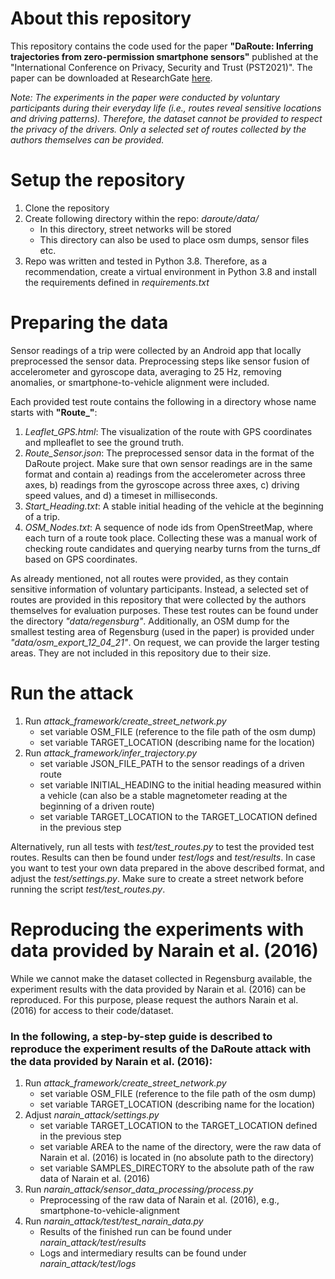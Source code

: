 # **About this repository**

This repository contains the code used for the paper **"DaRoute: Inferring trajectories from zero-permission smartphone sensors"**
published at the "International Conference on Privacy, Security and Trust (PST2021)".
The paper can be downloaded at ResearchGate [here](https://www.researchgate.net/publication/356253751_DaRoute_Inferring_trajectories_from_zero-permission_smartphone_sensors).

*Note: The experiments in the paper were conducted by voluntary participants during their everyday life (i.e., routes reveal sensitive locations and driving patterns). 
Therefore, the dataset cannot be provided to respect the privacy of the drivers. Only a selected set of routes collected by the authors themselves can be provided.*

# **Setup the repository**

1. Clone the repository
2. Create following directory within the repo: *daroute/data/*
   - In this directory, street networks will be stored
   - This directory can also be used to place osm dumps, sensor files etc.
3. Repo was written and tested in Python 3.8. Therefore, as a recommendation, create a virtual environment in Python 3.8 and install the requirements defined in *requirements.txt*


# **Preparing the data**

Sensor readings of a trip were collected by an Android app that locally preprocessed the sensor data.
Preprocessing steps like sensor fusion of accelerometer and gyroscope data, averaging to 25 Hz, removing anomalies, or smartphone-to-vehicle alignment were included.

Each provided test route contains the following in a directory whose name starts with **"Route_"**:
1. *Leaflet_GPS.html*: The visualization of the route with GPS coordinates and mplleaflet to see the ground truth.
2. *Route_Sensor.json*: The preprocessed sensor data in the format of the DaRoute project.
                        Make sure that own sensor readings are in the same format and contain a) readings from the accelerometer across three axes, 
                        b) readings from the gyroscope across three axes, c) driving speed values, and d) a timeset in milliseconds.
3. *Start_Heading.txt*: A stable initial heading of the vehicle at the beginning of a trip.
4. *OSM_Nodes.txt*: A sequence of node ids from OpenStreetMap, where each turn of a route took place.
                    Collecting these was a manual work of checking route candidates and querying nearby turns from the turns_df based on GPS coordinates.

As already mentioned, not all routes were provided, as they contain sensitive information of voluntary participants.
Instead, a selected set of routes are provided in this repository that were collected by the authors themselves for evaluation purposes.
These test routes can be found under the directory *"data/regensburg"*. 
Additionally, an OSM dump for the smallest testing area of Regensburg (used in the paper) is provided under *"data/osm_export_12_04_21"*.
On request, we can provide the larger testing areas. 
They are not included in this repository due to their size.

# **Run the attack**

1. Run *attack_framework/create_street_network.py*
   - set variable OSM_FILE (reference to the file path of the osm dump) 
   - set variable TARGET_LOCATION (describing name for the location)
2. Run *attack_framework/infer_trajectory.py*
   - set variable JSON_FILE_PATH to the sensor readings of a driven route
   - set variable INITIAL_HEADING to the initial heading measured within a vehicle (can also be a stable magnetometer reading at the beginning of a driven route)
   - set variable TARGET_LOCATION to the TARGET_LOCATION defined in the previous step

Alternatively, run all tests with *test/test_routes.py* to test the provided test routes.
Results can then be found under *test/logs* and *test/results*.
In case you want to test your own data prepared in the above described format, and adjust the *test/settings.py*.
Make sure to create a street network before running the script *test/test_routes.py*.

# **Reproducing the experiments with data provided by Narain et al. (2016)**

While we cannot make the dataset collected in Regensburg available, the experiment results with the data provided by Narain et al. (2016) can be reproduced.
For this purpose, please request the authors Narain et al. (2016) for access to their code/dataset.


### In the following, a step-by-step guide is described to reproduce the experiment results of the DaRoute attack with the data provided by Narain et al. (2016):

1. Run *attack_framework/create_street_network.py*
   - set variable OSM_FILE (reference to the file path of the osm dump) 
   - set variable TARGET_LOCATION (describing name for the location)
2. Adjust *narain_attack/settings.py*
   - set variable TARGET_LOCATION to the TARGET_LOCATION defined in the previous step
   - set variable AREA to the name of the directory, were the raw data of Narain et al. (2016) is located in (no absolute path to the directory)
   - set variable SAMPLES_DIRECTORY to the absolute path of the raw data of Narain et al. (2016)
3. Run *narain_attack/sensor_data_processing/process.py*
   - Preprocessing of the raw data of Narain et al. (2016), e.g., smartphone-to-vehicle-alignment
4. Run *narain_attack/test/test_narain_data.py*
   - Results of the finished run can be found under *narain_attack/test/results*
   - Logs and intermediary results can be found under *narain_attack/test/logs*
